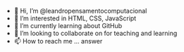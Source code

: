 - 👋 Hi, I’m @leandropensamentocomputacional
- 👀 I’m interested in HTML, CSS, JavaScript
- 🌱 I’m currently learning about GitHub
- 💞️ I’m looking to collaborate on for teaching and learning
- 📫 How to reach me ... answer

<!---
leandropensamentocomputacional/leandropensamentocomputacional is a ✨ special ✨ repository because its `README.md` (this file) appears on your GitHub profile.
You can click the Preview link to take a look at your changes.
--->
